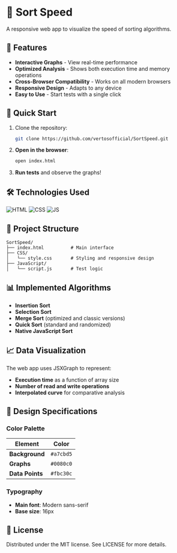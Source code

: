 # 🚀 Sort Speed
A responsive web app to visualize the speed of sorting algorithms.

## 🌟 Features
- **Interactive Graphs** - View real-time performance
- **Optimized Analysis** - Shows both execution time and memory operations
- **Cross-Browser Compatibility** - Works on all modern browsers
- **Responsive Design** - Adapts to any device
- **Easy to Use** - Start tests with a single click

## 🚀 Quick Start
1. Clone the repository:
   ```bash
   git clone https://github.com/vertosofficial/SortSpeed.git
   ```
2. **Open in the browser**:
   ```bash
   open index.html
   ```
3. **Run tests** and observe the graphs!

## 🛠️ Technologies Used
![HTML](https://img.shields.io/badge/html5%20-%23E34F26.svg?&style=for-the-badge&logo=html5&logoColor=white)  ![CSS](https://img.shields.io/badge/css3%20-%231572B6.svg?&style=for-the-badge&logo=css3&logoColor=white)  ![JS](https://img.shields.io/badge/javascript%20-%23323330.svg?&style=for-the-badge&logo=javascript&logoColor=%23F7DF1E)

## 📁 Project Structure
```text
SortSpeed/
├── index.html          # Main interface
├── CSS/
│   └── style.css       # Styling and responsive design
├── JavaScript/
│   └── script.js       # Test logic
```

## 📊 Implemented Algorithms
- **Insertion Sort**
- **Selection Sort**
- **Merge Sort** (optimized and classic versions)
- **Quick Sort** (standard and randomized)
- **Native JavaScript Sort**

## 📈 Data Visualization
The web app uses JSXGraph to represent:

- **Execution time** as a function of array size
- **Number of read and write operations**
- **Interpolated curve** for comparative analysis

## 🎨 Design Specifications
### Color Palette
| Element       | Color    |
| -------------- | --------- |
| **Background**     | `#a7cbd5` |
| **Graphs**    | `#0080c0` |
| **Data Points** | `#fbc30c` |

### Typography
- **Main font**: Modern sans-serif
- **Base size**: 16px

## 📄 License
Distributed under the MIT license. See LICENSE for more details.

